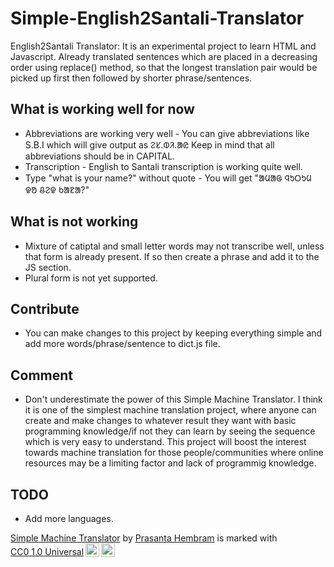 # Simple-English2Santali-Translator
English2Santali Translator: It is an experimental project to learn HTML and Javascript. Already translated sentences which are placed in a decreasing order using replace() method, so that the longest translation pair would be picked up first then followed by shorter phrase/sentences.

## What is working well for now
- Abbreviations are working very well - You can give abbreviations like S.B.I which will give output as ᱮᱥ.ᱵᱤ.ᱟᱭ Keep in mind that all abbreviations should be in CAPITAL.
- Transcription - English to Santali transcription is working quite well.
- Type "what is your name?" without quote - You will get "ᱟᱢᱟᱜ ᱧᱩᱛᱩᱢ ᱫᱚ ᱪᱮᱫ ᱠᱟᱱᱟ?"
## What is not working
- Mixture of catiptal and small letter words may not transcribe well, unless that form is already present. If so then create a phrase and add it to the JS section.
- Plural form is not yet supported.

## Contribute
- You can make changes to this project by keeping everything simple and add more words/phrase/sentence to dict.js file.

## Comment
- Don't underestimate the power of this Simple Machine Translator. I think it is one of the simplest machine translation project, where anyone can create and make changes to whatever result they want with basic programming knowledge/if not they can learn by seeing the sequence which is very easy to understand. This project will boost the interest towards machine translation for those people/communities where online resources may be a limiting factor and lack of programmig knowledge.

## TODO
- Add more languages.







 <p xmlns:cc="http://creativecommons.org/ns#" xmlns:dct="http://purl.org/dc/terms/"><a property="dct:title" rel="cc:attributionURL" href="https://github.com/Prasanta-Hembram/Simple-English2Santali-Translator">Simple Machine Translator</a> by <a rel="cc:attributionURL dct:creator" property="cc:attributionName" href="https://github.com/Prasanta-Hembram">Prasanta Hembram</a> is marked with <a href="http://creativecommons.org/publicdomain/zero/1.0?ref=chooser-v1" target="_blank" rel="license noopener noreferrer" style="display:inline-block;">CC0 1.0 Universal<img style="height:22px!important;margin-left:3px;vertical-align:text-bottom;" src="https://mirrors.creativecommons.org/presskit/icons/cc.svg?ref=chooser-v1"><img style="height:22px!important;margin-left:3px;vertical-align:text-bottom;" src="https://mirrors.creativecommons.org/presskit/icons/zero.svg?ref=chooser-v1"></a></p> 





